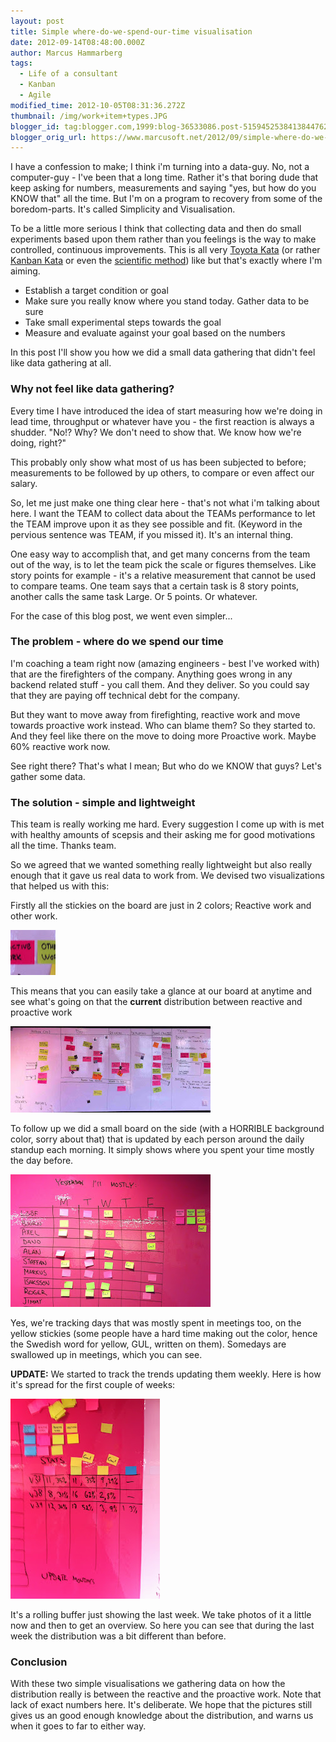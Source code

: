 ```yaml
---
layout: post
title: Simple where-do-we-spend-our-time visualisation
date: 2012-09-14T08:48:00.000Z
author: Marcus Hammarberg
tags:
  - Life of a consultant
  - Kanban
  - Agile
modified_time: 2012-10-05T08:31:36.272Z
thumbnail: /img/work+item+types.JPG
blogger_id: tag:blogger.com,1999:blog-36533086.post-5159452538413844762
blogger_orig_url: https://www.marcusoft.net/2012/09/simple-where-do-we-spend-our-time.html
---
```


I have a confession to make; I think i'm turning into a data-guy. No, not a computer-guy - I've been that a long time. Rather it's that boring dude that keep asking for numbers, measurements and saying "yes, but how do you KNOW that" all the time. But I'm on a program to recovery from some of the boredom-parts. It's called Simplicity and Visualisation.

To be a little more serious I think that collecting data and then do small experiments based upon them rather than you feelings is the way to make controlled, continuous improvements. This is all very [Toyota Kata](http://www-personal.umich.edu/~mrother/Homepage.html) (or rather [Kanban Kata](http://hakanforss.wordpress.com/2012/07/12/kanban-katas-and-recipes-kanban-leadership-retreat-2012-session-klrat/) or even the [scientific method](http://en.wikipedia.org/wiki/Scientific_method)) like but that's exactly where I'm aiming.

- Establish a target condition or goal
- Make sure you really know where you stand today. Gather data to be sure
- Take small experimental steps towards the goal
- Measure and evaluate against your goal based on the numbers

In this post I'll show you how we did a small data gathering that didn't feel like data gathering at all.

### Why not feel like data gathering?

Every time I have introduced the idea of start measuring how we're doing in lead time, throughput or whatever have you - the first reaction is always a shudder. "No!? Why? We don't need to show that. We know how we're doing, right?"

This probably only show what most of us has been subjected to before; measurements to be followed by up others, to compare or even affect our salary.

So, let me just make one thing clear here - that's not what i'm talking about here. I want the TEAM to collect data about the TEAMs performance to let the TEAM improve upon it as they see possible and fit. (Keyword in the pervious sentence was TEAM, if you missed it). It's an internal thing.

One easy way to accomplish that, and get many concerns from the team out of the way, is to let the team pick the scale or figures themselves. Like story points for example - it's a relative measurement that cannot be used to compare teams. One team says that a certain task is 8 story points, another calls the same task Large. Or 5 points. Or whatever.

For the case of this blog post, we went even simpler...

### The problem - where do we spend our time

I'm coaching a team right now (amazing engineers - best I've worked with) that are the firefighters of the company. Anything goes wrong in any backend related stuff - you call them. And they deliver. So you could say that they are paying off technical debt for the company.

But they want to move away from firefighting, reactive work and move towards proactive work instead. Who can blame them? So they started to. And they feel like there on the move to doing more Proactive work. Maybe 60% reactive work now.

See right there? That's what I mean; But who do we KNOW that guys? Let's gather some data.

### The solution - simple and lightweight

This team is really working me hard. Every suggestion I come up with is met with healthy amounts of scepsis and their asking me for good motivations all the time. Thanks team.

So we agreed that we wanted something really lightweight but also really enough that it gave us real data to work from. We devised two visualizations that helped us with this:

Firstly all the stickies on the board are just in 2 colors; Reactive work and other work.

![work item types](/img/work+item+types.JPG)

This means that you can easily take a glance at our board at anytime and see what's going on that the **current** distribution between reactive and proactive work

![our board](/img/our+board.jpg)

To follow up we did a small board on the side (with a HORRIBLE background color, sorry about that) that is updated by each person around the daily standup each morning. It simply shows where you spent your time mostly the day before.

![time spent tracker](/img/time+spent+tracker.JPG)

Yes, we're tracking days that was mostly spent in meetings too, on the yellow stickies (some people have a hard time making out the color, hence the Swedish word for yellow, GUL, written on them). Somedays are swallowed up in meetings, which you can see.

**UPDATE:** We started to track the trends updating them weekly. Here is how it's spread for the first couple of weeks:

![bild](</img/bild+(2).JPG>)

It's a rolling buffer just showing the last week. We take photos of it a little now and then to get an overview. So here you can see that during the last week the distribution was a bit different than before.

### Conclusion

With these two simple visualisations we gathering data on how the distribution really is between the reactive and the proactive work. Note that lack of exact numbers here. It's deliberate. We hope that the pictures still gives us an good enough knowledge about the distribution, and warns us when it goes to far to either way.
